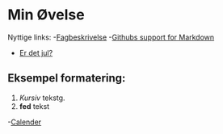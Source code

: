 # Min Øvelse

Nyttige links:
-[Fagbeskrivelse](https://odin.sdu.dk/sitecore/index.php?a=fagbesk&id=111413&lang=da)
-[Githubs support for Markdown](https://docs.github.com/en/get-started/writing-on-github/getting-started-with-writing-and-formatting-on-github/basic-writing-and-formatting-syntax)

- [Er det jul?](https://isitchristmas.com)

## Eksempel formatering:
1. *Kursiv* tekstg.
2. **fed** tekst

-[Calender](https://sdu.itslearning.com/main.aspx?TextURL=Calendar%2fSchedule.aspx&Item=l-menu-calendar)

